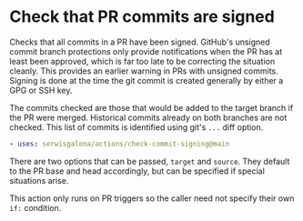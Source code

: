 # Check that PR commits are signed

Checks that all commits in a PR have been signed.
GitHub's unsigned commit branch protections only provide notifications when the PR has at least been approved, which is far too late to be correcting the situation cleanly.
This provides an earlier warning in PRs with unsigned commits.
Signing is done at the time the git commit is created generally by either a GPG or SSH key.

The commits checked are those that would be added to the target branch if the PR were merged.
Historical commits already on both branches are not checked.
This list of commits is identified using git's `...` diff option.

```yaml
- uses: serwisgalena/actions/check-commit-signing@main
```

There are two options that can be passed, `target` and `source`.
They default to the PR base and head accordingly, but can be specified if special situations arise.

This action only runs on PR triggers so the caller need not specify their own `if:` condition.
